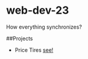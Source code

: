 ﻿# web-dev-23
How everything synchronizes? <br>

##Projects
* Price Tires [see!](https://pricetires.netlify.app/)
